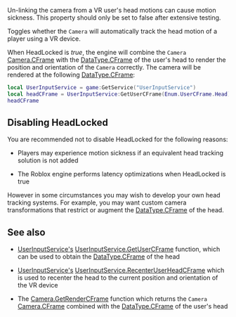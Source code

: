 Un-linking the camera from a VR user's head motions can cause motion sickness. This property should only be set to false after extensive testing.

Toggles whether the `Camera` will automatically track the head motion of a player using a VR device.

When HeadLocked is *true*, the engine will combine the `Camera` [Camera.CFrame](https://developer.roblox.com/api-reference/property/Camera/CFrame) with the [DataType.CFrame](https://developer.roblox.com/search#stq=CFrame) of the user's head to render the position and orientation of the `Camera` correctly. The camera will be rendered at the following [DataType.CFrame](https://developer.roblox.com/search#stq=CFrame):

```lua
local UserInputService = game:GetService("UserInputService")
local headCFrame = UserInputService:GetUserCFrame(Enum.UserCFrame.Head)
headCFrame
```

## Disabling HeadLocked

You are recommended not to disable HeadLocked for the following reasons:

 - Players may experience motion sickness if an equivalent head tracking solution is not added

 - The Roblox engine performs latency optimizations when HeadLocked is true

However in some circumstances you may wish to develop your own head tracking systems. For example, you may want custom camera transformations that restrict or augment the [DataType.CFrame](https://developer.roblox.com/search#stq=CFrame) of the head.

## See also

 - [UserInputService's](https://developer.roblox.com/api-reference/class/UserInputService) [UserInputService.GetUserCFrame](https://developer.roblox.com/api-reference/function/UserInputService/GetUserCFrame) function, which can be used to obtain the [DataType.CFrame](https://developer.roblox.com/search#stq=CFrame) of the head

 - [UserInputService's](https://developer.roblox.com/api-reference/class/UserInputService) [UserInputService.RecenterUserHeadCFrame](https://developer.roblox.com/api-reference/function/UserInputService/RecenterUserHeadCFrame) which is used to recenter the head to the current position and orientation of the VR device

 - The [Camera.GetRenderCFrame](https://developer.roblox.com/api-reference/function/Camera/GetRenderCFrame) function which returns the `Camera` [Camera.CFrame](https://developer.roblox.com/api-reference/property/Camera/CFrame) combined with the [DataType.CFrame](https://developer.roblox.com/search#stq=CFrame) of the user's head